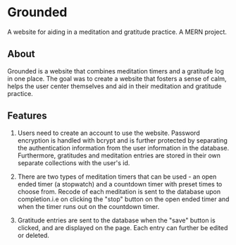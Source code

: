 # Grounded 
A website for aiding in a meditation and gratitude practice. A MERN project. 

## About
Grounded is a website that combines meditation timers and a gratitude log in one place. The goal was to create a website that fosters a sense of calm, helps the user center themselves and aid in their meditation and gratitude practice.

## Features
1. Users need to create an account to use the website. Password encryption is handled with bcrypt and is further protected by separating the authentication information from the user information in the database. Furthermore, gratitudes and meditation entries are stored in their own separate collections with the user's id.

2. There are two types of meditation timers that can be used - an open ended timer (a stopwatch) and a countdown timer with preset times to choose from. Recode of each meditation is sent to the database upon completion.i.e on clicking the "stop" button on the open ended timer and when the timer runs out on the countdown timer. 

3. Gratitude entries are sent to the database when the "save" button is clicked, and are displayed on the page. Each entry can further be edited or deleted. 

